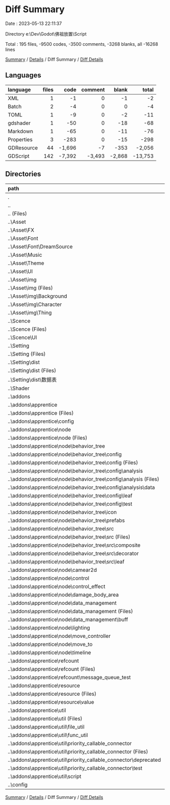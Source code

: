 # Diff Summary

Date : 2023-05-13 22:11:37

Directory e:\\Dev\\Godot\\佛祖放置\\Script

Total : 195 files,  -9500 codes, -3500 comments, -3268 blanks, all -16268 lines

[Summary](results.md) / [Details](details.md) / Diff Summary / [Diff Details](diff-details.md)

## Languages
| language | files | code | comment | blank | total |
| :--- | ---: | ---: | ---: | ---: | ---: |
| XML | 1 | -1 | 0 | -1 | -2 |
| Batch | 2 | -4 | 0 | 0 | -4 |
| TOML | 1 | -9 | 0 | -2 | -11 |
| gdshader | 1 | -50 | 0 | -18 | -68 |
| Markdown | 1 | -65 | 0 | -11 | -76 |
| Properties | 3 | -283 | 0 | -15 | -298 |
| GDResource | 44 | -1,696 | -7 | -353 | -2,056 |
| GDScript | 142 | -7,392 | -3,493 | -2,868 | -13,753 |

## Directories
| path | files | code | comment | blank | total |
| :--- | ---: | ---: | ---: | ---: | ---: |
| . | 195 | -9,500 | -3,500 | -3,268 | -16,268 |
| .. | 195 | -9,500 | -3,500 | -3,268 | -16,268 |
| .. (Files) | 4 | -334 | -7 | -29 | -370 |
| ..\\Asset | 20 | -538 | 0 | -121 | -659 |
| ..\\Asset\\FX | 2 | -28 | 0 | -12 | -40 |
| ..\\Asset\\Font | 3 | -84 | 0 | -18 | -102 |
| ..\\Asset\\Font\\DreamSource | 3 | -84 | 0 | -18 | -102 |
| ..\\Asset\\Music | 1 | -19 | 0 | -6 | -25 |
| ..\\Asset\\Theme | 1 | -26 | 0 | -7 | -33 |
| ..\\Asset\\UI | 2 | -58 | 0 | -12 | -70 |
| ..\\Asset\\img | 11 | -323 | 0 | -66 | -389 |
| ..\\Asset\\img (Files) | 1 | -29 | 0 | -6 | -35 |
| ..\\Asset\\img\\Background | 1 | -29 | 0 | -6 | -35 |
| ..\\Asset\\img\\Character | 8 | -236 | 0 | -48 | -284 |
| ..\\Asset\\img\\Thing | 1 | -29 | 0 | -6 | -35 |
| ..\\Scence | 7 | -706 | 0 | -122 | -828 |
| ..\\Scence (Files) | 2 | -401 | 0 | -65 | -466 |
| ..\\Scence\\UI | 5 | -305 | 0 | -57 | -362 |
| ..\\Setting | 8 | -72 | -5 | -27 | -104 |
| ..\\Setting (Files) | 4 | -23 | 0 | -7 | -30 |
| ..\\Setting\\dist | 4 | -49 | -5 | -20 | -74 |
| ..\\Setting\\dist (Files) | 1 | -4 | -2 | -2 | -8 |
| ..\\Setting\\dist\\数据表 | 3 | -45 | -3 | -18 | -66 |
| ..\\Shader | 1 | -50 | 0 | -18 | -68 |
| ..\\addons | 154 | -7,797 | -3,476 | -2,943 | -14,216 |
| ..\\addons\\apprentice | 154 | -7,797 | -3,476 | -2,943 | -14,216 |
| ..\\addons\\apprentice (Files) | 2 | -57 | -14 | -20 | -91 |
| ..\\addons\\apprentice\\config | 3 | -21 | -29 | -18 | -68 |
| ..\\addons\\apprentice\\node | 94 | -3,801 | -1,629 | -1,538 | -6,968 |
| ..\\addons\\apprentice\\node (Files) | 20 | -1,240 | -573 | -469 | -2,282 |
| ..\\addons\\apprentice\\node\\behavior_tree | 46 | -1,296 | -362 | -521 | -2,179 |
| ..\\addons\\apprentice\\node\\behavior_tree\\config | 16 | -599 | -179 | -254 | -1,032 |
| ..\\addons\\apprentice\\node\\behavior_tree\\config (Files) | 3 | -191 | -55 | -55 | -301 |
| ..\\addons\\apprentice\\node\\behavior_tree\\config\\analysis | 7 | -263 | -95 | -128 | -486 |
| ..\\addons\\apprentice\\node\\behavior_tree\\config\\analysis (Files) | 3 | -121 | -53 | -68 | -242 |
| ..\\addons\\apprentice\\node\\behavior_tree\\config\\analysis\\data | 4 | -142 | -42 | -60 | -244 |
| ..\\addons\\apprentice\\node\\behavior_tree\\config\\leaf | 3 | -17 | -18 | -19 | -54 |
| ..\\addons\\apprentice\\node\\behavior_tree\\config\\test | 3 | -128 | -11 | -52 | -191 |
| ..\\addons\\apprentice\\node\\behavior_tree\\icon | 11 | -319 | 0 | -66 | -385 |
| ..\\addons\\apprentice\\node\\behavior_tree\\prefabs | 2 | -48 | -23 | -25 | -96 |
| ..\\addons\\apprentice\\node\\behavior_tree\\src | 17 | -330 | -160 | -176 | -666 |
| ..\\addons\\apprentice\\node\\behavior_tree\\src (Files) | 2 | -81 | -33 | -41 | -155 |
| ..\\addons\\apprentice\\node\\behavior_tree\\src\\composite | 6 | -110 | -52 | -54 | -216 |
| ..\\addons\\apprentice\\node\\behavior_tree\\src\\decorator | 6 | -118 | -54 | -57 | -229 |
| ..\\addons\\apprentice\\node\\behavior_tree\\src\\leaf | 3 | -21 | -21 | -24 | -66 |
| ..\\addons\\apprentice\\node\\camear2d | 5 | -94 | -56 | -50 | -200 |
| ..\\addons\\apprentice\\node\\control | 3 | -57 | -21 | -25 | -103 |
| ..\\addons\\apprentice\\node\\control_effect | 6 | -221 | -84 | -97 | -402 |
| ..\\addons\\apprentice\\node\\damage_body_area | 2 | -64 | -52 | -32 | -148 |
| ..\\addons\\apprentice\\node\\data_management | 2 | -124 | -73 | -55 | -252 |
| ..\\addons\\apprentice\\node\\data_management (Files) | 1 | -76 | -54 | -37 | -167 |
| ..\\addons\\apprentice\\node\\data_management\\buff | 1 | -48 | -19 | -18 | -85 |
| ..\\addons\\apprentice\\node\\lighting | 2 | -46 | -15 | -18 | -79 |
| ..\\addons\\apprentice\\node\\move_controller | 2 | -193 | -110 | -68 | -371 |
| ..\\addons\\apprentice\\node\\move_to | 4 | -154 | -71 | -78 | -303 |
| ..\\addons\\apprentice\\node\\timeline | 2 | -312 | -212 | -125 | -649 |
| ..\\addons\\apprentice\\refcount | 8 | -365 | -130 | -148 | -643 |
| ..\\addons\\apprentice\\refcount (Files) | 6 | -318 | -122 | -132 | -572 |
| ..\\addons\\apprentice\\refcount\\message_queue_test | 2 | -47 | -8 | -16 | -71 |
| ..\\addons\\apprentice\\resource | 6 | -96 | -53 | -48 | -197 |
| ..\\addons\\apprentice\\resource (Files) | 2 | -69 | -22 | -26 | -117 |
| ..\\addons\\apprentice\\resource\\value | 4 | -27 | -31 | -22 | -80 |
| ..\\addons\\apprentice\\util | 41 | -3,457 | -1,621 | -1,171 | -6,249 |
| ..\\addons\\apprentice\\util (Files) | 28 | -2,495 | -1,081 | -842 | -4,418 |
| ..\\addons\\apprentice\\util\\file_util | 2 | -163 | -68 | -51 | -282 |
| ..\\addons\\apprentice\\util\\func_util | 2 | -468 | -236 | -120 | -824 |
| ..\\addons\\apprentice\\util\\priority_callable_connector | 8 | -294 | -214 | -137 | -645 |
| ..\\addons\\apprentice\\util\\priority_callable_connector (Files) | 4 | -127 | -89 | -64 | -280 |
| ..\\addons\\apprentice\\util\\priority_callable_connector\\deprecated | 2 | -156 | -115 | -60 | -331 |
| ..\\addons\\apprentice\\util\\priority_callable_connector\\test | 2 | -11 | -10 | -13 | -34 |
| ..\\addons\\apprentice\\util\\script | 1 | -37 | -22 | -21 | -80 |
| ..\\config | 1 | -3 | -12 | -8 | -23 |

[Summary](results.md) / [Details](details.md) / Diff Summary / [Diff Details](diff-details.md)